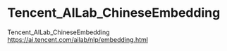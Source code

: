 # Tencent_AILab_ChineseEmbedding
Tencent_AILab_ChineseEmbedding
https://ai.tencent.com/ailab/nlp/embedding.html
